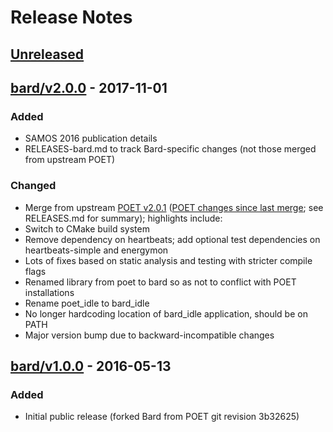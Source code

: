# Release Notes

## [Unreleased]


## [bard/v2.0.0] - 2017-11-01
### Added
 * SAMOS 2016 publication details
 * RELEASES-bard.md to track Bard-specific changes (not those merged from upstream POET)

### Changed
 * Merge from upstream [POET v2.0.1](https://github.com/libpoet/poet/releases/tag/v2.0.1) ([POET changes since last merge](https://github.com/libpoet/poet/compare/3b32625...v2.0.1); see RELEASES.md for summary); highlights include:
  * Switch to CMake build system
  * Remove dependency on heartbeats; add optional test dependencies on heartbeats-simple and energymon
  * Lots of fixes based on static analysis and testing with stricter compile flags
 * Renamed library from poet to bard so as not to conflict with POET installations
 * Rename poet_idle to bard_idle
 * No longer hardcoding location of bard_idle application, should be on PATH
 * Major version bump due to backward-incompatible changes


## [bard/v1.0.0] - 2016-05-13
### Added
 * Initial public release (forked Bard from POET git revision 3b32625)

[Unreleased]: https://github.com/libpoet/bard/compare/bard/v2.0.0...HEAD
[bard/v2.0.0]: https://github.com/libpoet/bard/compare/bard/v1.0.0...bard/v2.0.0
[bard/v1.0.0]: https://github.com/libpoet/bard/compare/3b32625...bard/v1.0.0
